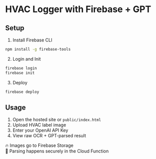 # HVAC Logger with Firebase + GPT

## Setup

1. Install Firebase CLI
```bash
npm install -g firebase-tools
```

2. Login and Init
```bash
firebase login
firebase init
```

3. Deploy
```bash
firebase deploy
```

## Usage

1. Open the hosted site or `public/index.html`
2. Upload HVAC label image
3. Enter your OpenAI API Key
4. View raw OCR + GPT-parsed result

🔥 Images go to Firebase Storage  
🧠 Parsing happens securely in the Cloud Function
